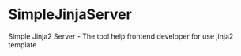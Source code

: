 SimpleJinjaServer
=================

Simple Jinja2 Server - The tool help frontend developer for use jinja2 template
